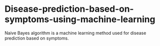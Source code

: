 # Disease-prediction-based-on-symptoms-using-machine-learning
Naive Bayes algorithm is a machine learning method used for disease prediction based on symptoms.
